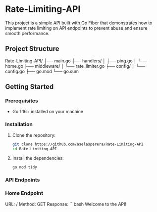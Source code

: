 # Rate-Limiting-API

This project is a simple API built with Go Fiber that demonstrates how to implement rate limiting on API endpoints to prevent abuse and ensure smooth performance.

## Project Structure

Rate-Limiting-API/
├── main.go
├── handlers/
│ ├── ping.go
│ └── home.go
├── middleware/
│ └── rate_limiter.go
├── config/
│ └── config.go
├── go.mod
└── go.sum

## Getting Started

### Prerequisites

- Go 1.16+ installed on your machine

### Installation

1. Clone the repository:
   ```bash
   git clone https://github.com/aselasperera/Rate-Limiting-API
   cd Rate-Limiting-API
2. Install the dependencies:
    ```bash
    go mod tidy

### API Endpoints
### Home Endpoint
URL: /
Method: GET
Response:
    ```bash
    Welcome to the API!
